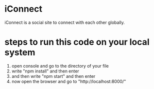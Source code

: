 # iConnect
iConnect is a social site to connect with each other globally.

# steps to run this code on your local system
1. open console and go to the directory of your file
2. write "npm install" and then enter
3. and then write "npm start" and then enter
4. now open the browser and go to "http://localhost:8000/"
